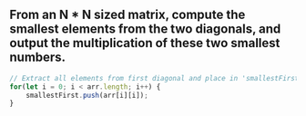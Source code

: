 ## From an N * N sized matrix, compute the smallest elements from the two diagonals, and output the multiplication of these two smallest numbers.


```javascript
// Extract all elements from first diagonal and place in 'smallestFirst' array.
for(let i = 0; i < arr.length; i++) {
    smallestFirst.push(arr[i][i]);
}
```
